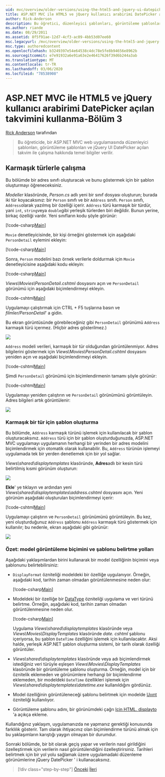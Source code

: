 ```yaml
---
uid: mvc/overview/older-versions/using-the-html5-and-jquery-ui-datepicker-popup-calendar-with-aspnet-mvc/using-the-html5-and-jquery-ui-datepicker-popup-calendar-with-aspnet-mvc-part-3
title: ASP.NET MVC ile HTML5 ve jQuery kullanıcı arabirimi DatePicker açılan takvimini kullanma-Bölüm 3 | Microsoft Docs
author: Rick-Anderson
description: Bu öğretici, düzenleyici şablonları, görüntüleme şablonları ve jQuery UI DatePicker açılan takvimini bir ASP.NET MV içinde nasıl çalışabileceğiniz hakkında temel bilgileri öğretir...
ms.author: riande
ms.date: 08/29/2011
ms.assetid: 8f5f91ae-12d7-4cf3-ac09-4bb53d07ee60
msc.legacyurl: /mvc/overview/older-versions/using-the-html5-and-jquery-ui-datepicker-popup-calendar-with-aspnet-mvc/using-the-html5-and-jquery-ui-datepicker-popup-calendar-with-aspnet-mvc-part-3
msc.type: authoredcontent
ms.openlocfilehash: b3249397e54e64538c4dc78e5fe8b94656e8962b
ms.sourcegitcommit: e7e91932a6e91a63e2e46417626f39d6b244a3ab
ms.translationtype: MT
ms.contentlocale: tr-TR
ms.lasthandoff: 03/06/2020
ms.locfileid: "78538908"
---
```

# <a name="using-the-html5-and-jquery-ui-datepicker-popup-calendar-with-aspnet-mvc---part-3"></a>ASP.NET MVC ile HTML5 ve jQuery kullanıcı arabirimi DatePicker açılan takvimini kullanma-Bölüm 3

[Rick Anderson](https://twitter.com/RickAndMSFT) tarafından

> Bu öğreticide, bir ASP.NET MVC web uygulamasında düzenleyici şablonları, görüntüleme şablonları ve jQuery UI DatePicker açılan takvim ile çalışma hakkında temel bilgiler verilir.

## <a name="working-with-complex-types"></a>Karmaşık türlerle çalışma

Bu bölümde bir adres sınıfı oluşturacak ve bunu göstermek için bir şablon oluşturmayı öğreneceksiniz.

*Modeller* klasöründe, *Person.cs* adlı yeni bir sınıf dosyası oluşturun; burada iki tür koyacaksınız: bir `Person` sınıfı ve bir `Address` sınıfı. `Person` sınıfı, `Address`olarak yazılmış bir özelliği içerir. `Address` türü karmaşık bir türdür, yani `int`, `string`veya `double`gibi yerleşik türlerden biri değildir. Bunun yerine, birkaç özelliği vardır. Yeni sınıfların kodu şöyle görünür:

[!code-csharp[Main](using-the-html5-and-jquery-ui-datepicker-popup-calendar-with-aspnet-mvc-part-3/samples/sample1.cs)]

`Movie` denetleyicisinde, bir kişi örneğini göstermek için aşağıdaki `PersonDetail` eylemini ekleyin:

[!code-csharp[Main](using-the-html5-and-jquery-ui-datepicker-popup-calendar-with-aspnet-mvc-part-3/samples/sample2.cs)]

Sonra, `Person` modelini bazı örnek verilerle doldurmak için `Movie` denetleyicisine aşağıdaki kodu ekleyin:

[!code-csharp[Main](using-the-html5-and-jquery-ui-datepicker-popup-calendar-with-aspnet-mvc-part-3/samples/sample3.cs)]

*Views\Movies\PersonDetail.cshtml* dosyasını açın ve `PersonDetail` görünümü için aşağıdaki biçimlendirmeyi ekleyin.

[!code-cshtml[Main](using-the-html5-and-jquery-ui-datepicker-popup-calendar-with-aspnet-mvc-part-3/samples/sample4.cshtml)]

Uygulamayı çalıştırmak için CTRL + F5 tuşlarına basın ve *filmler/PersonDetail*' a gidin.

Bu ekran görüntüsünde görebileceğiniz gibi `PersonDetail` görünümü `Address` karmaşık türü içermez. (Hiçbir adres gösterilmez.)

![](using-the-html5-and-jquery-ui-datepicker-popup-calendar-with-aspnet-mvc-part-3/_static/image1.png)

`Address` modeli verileri, karmaşık bir tür olduğundan görüntülenmiyor. Adres bilgilerini göstermek için *Views\Movies\PersonDetail.cshtml* dosyasını yeniden açın ve aşağıdaki biçimlendirmeyi ekleyin.

[!code-cshtml[Main](using-the-html5-and-jquery-ui-datepicker-popup-calendar-with-aspnet-mvc-part-3/samples/sample5.cshtml)]

Şimdi `PersonDetail` görünümü için biçimlendirmenin tamamı şöyle görünür:

[!code-cshtml[Main](using-the-html5-and-jquery-ui-datepicker-popup-calendar-with-aspnet-mvc-part-3/samples/sample6.cshtml)]

Uygulamayı yeniden çalıştırın ve `PersonDetail` görünümünü görüntüleyin. Adres bilgileri artık görüntülenir:

![](using-the-html5-and-jquery-ui-datepicker-popup-calendar-with-aspnet-mvc-part-3/_static/image2.png)

### <a name="creating-a-template-for-a-complex-type"></a>Karmaşık bir tür için şablon oluşturma

Bu bölümde, `Address` karmaşık türünü işlemek için kullanılacak bir şablon oluşturacaksınız. `Address` türü için bir şablon oluşturduğunuzda, ASP.NET MVC uygulamayı uygulamanın herhangi bir yerinden bir adres modelini biçimlendirmek için otomatik olarak kullanabilir. Bu, `Address` türünün işlemeyi uygulamada tek bir yerden denetlemek için bir yol sağlar.

*Views\shared\displaytemplates* klasöründe, **Adres**adlı bir kesin türü belirtilmiş kısmi görünüm oluşturun:

![](using-the-html5-and-jquery-ui-datepicker-popup-calendar-with-aspnet-mvc-part-3/_static/image3.png)

**Ekle**' ye tıklayın ve ardından yeni *Views\shared\displaytemplates\address.cshtml* dosyasını açın. Yeni görünüm aşağıdaki oluşturulan biçimlendirmeyi içerir:

[!code-cshtml[Main](using-the-html5-and-jquery-ui-datepicker-popup-calendar-with-aspnet-mvc-part-3/samples/sample7.cshtml)]

Uygulamayı çalıştırın ve `PersonDetail` görünümünü görüntüleyin. Bu kez, yeni oluşturduğunuz `Address` şablonu `Address` karmaşık türü göstermek için kullanılır; bu nedenle, ekran aşağıdaki gibi görünür:

![](using-the-html5-and-jquery-ui-datepicker-popup-calendar-with-aspnet-mvc-part-3/_static/image4.png)

### <a name="summary-ways-to-specify-the-model-display-format-and-template"></a>Özet: model görüntüleme biçimini ve şablonu belirtme yolları

Aşağıdaki yaklaşımlardan birini kullanarak bir model özelliğinin biçimini veya şablonunu belirtebilirsiniz:

- `DisplayFormat` özniteliği modeldeki bir özelliğe uygulanıyor. Örneğin, aşağıdaki kod, tarihin zaman olmadan görüntülenmesine neden olur:

    [!code-csharp[Main](using-the-html5-and-jquery-ui-datepicker-popup-calendar-with-aspnet-mvc-part-3/samples/sample8.cs)]
- Modeldeki bir özelliğe bir [DataType](https://msdn.microsoft.com/library/system.componentmodel.dataannotations.datatype.aspx) özniteliği uygulama ve veri türünü belirtme. Örneğin, aşağıdaki kod, tarihin zaman olmadan görüntülenmesine neden olur.

    [!code-csharp[Main](using-the-html5-and-jquery-ui-datepicker-popup-calendar-with-aspnet-mvc-part-3/samples/sample9.cs)]

    Uygulama *Views\shared\displaytemplates* klasöründe veya *Views\Movies\DisplayTemplates* klasöründe *date. cshtml* şablonu içeriyorsa, bu şablon `DateTime` özelliğini işlemek için kullanılacaktır. Aksi halde, yerleşik ASP.NET şablon oluşturma sistemi, bir tarih olarak özelliği görüntüler.
- *Views\shared\displaytemplates* klasöründe veya adı biçimlendirmek istediğiniz veri türüyle eşleşen *Views\Movies\DisplayTemplates* klasöründe bir görüntüleme şablonu oluşturma. Örneğin, model için bir öznitelik eklemeden ve görünümlere herhangi bir biçimlendirme eklemeden, bir modeldeki `DateTime` özellikleri işlemek için *Views\shared\displaytemplates\datetime.exe* kullanıldığını gördünüz.
- Model özelliğinin görüntüleneceği şablonu belirtmek için modelde [Uııınt](https://msdn.microsoft.com/library/system.componentmodel.dataannotations.uihintattribute.uihint.aspx) özniteliği kullanılıyor.
- Görüntüleme şablonu adını, bir görünümdeki çağrı [Için HTML. displayto](https://msdn.microsoft.com/library/ee407420.aspx) 'a açıkça ekleme.

Kullandığınız yaklaşım, uygulamanızda ne yapmanız gerektiği konusunda farklılık gösterir. Tam olarak ihtiyacınız olan biçimlendirme türünü almak için bu yaklaşımların karıştığı yaygın olmayan bir durumdur.

Sonraki bölümde, bir bit olarak geçiş yapar ve verilerin nasıl girildiğini özelleştirmek için verilerin nasıl görüntülendiğini özelleştirirsiniz. Tarihleri belirtmek için bir yol yolu sağlamak üzere uygulamadaki düzenleme görünümlerine jQuery DatePicker ' i kullanacaksınız.

> [!div class="step-by-step"]
> [Önceki](using-the-html5-and-jquery-ui-datepicker-popup-calendar-with-aspnet-mvc-part-2.md)
> [İleri](using-the-html5-and-jquery-ui-datepicker-popup-calendar-with-aspnet-mvc-part-4.md)
